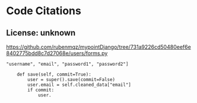 # Code Citations

## License: unknown
https://github.com/rubenmqz/mypointDjango/tree/731a9226cd50480eef6e8402775bdd8c7d27068e/users/forms.py

```
"username", "email", "password1", "password2"]

    def save(self, commit=True):
        user = super().save(commit=False)
        user.email = self.cleaned_data["email"]
        if commit:
            user.
```

